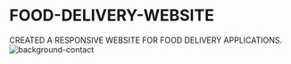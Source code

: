# FOOD-DELIVERY-WEBSITE
CREATED A RESPONSIVE WEBSITE FOR FOOD DELIVERY APPLICATIONS.
![background-contact](https://user-images.githubusercontent.com/77896289/120983363-3fd75d80-c797-11eb-80fd-fd930e291fd6.jpg)
